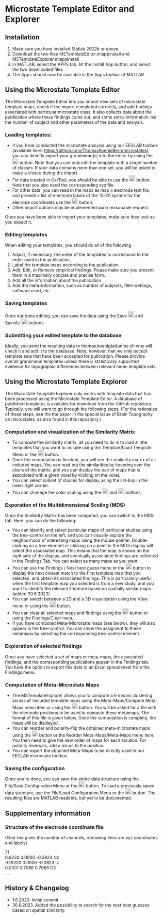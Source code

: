 # Microstate Template Editor and Explorer

## Installation

1) Make sure you have installed Matlab 2022b or above.
2) Download the two files MSTemplateEditor.mlappinstall and MSTemplateExplorer.mlappinstall
3) In MATLAB, select the APPS tab, hit the Install App button, and select the two downloaded files
4) The Apps should now be available in the Apps toolbar of MATLAB
  
## Using the Microstate Template Editor

The Microstate Template Editor lets you import new sets of microstate template maps, check if the import completed correctly, and add findings associated with particular microstate class. It also collects data about the publication where these findings came out, and some extra-information like the number of subject and other parameters of the data and analysis. 

### Loading templates:
- If you have conducted the microstate analysis using our EEGLAB toolbox (available here: https://github.com/ThomasKoenigBern/microstates), you can directly import your grandmean(s) into the editor by using the <img src="Open.jpg" alt= “” width="20" height="20">
 button. Note that you can only edit the template with a single number of classes. If your data contains more than one set, you will be asked to make a choice during the import.
- For data created in CarTool, you should be able to use the <img src="CarTool.png" alt= “” width="20" height="20"> button. Note that you also need the corresponding xyz file.
- For other data, you can read in the maps as map x electrode text file, and provide a list of electrode labels of the 10-20 system for the elecrode coordinates use the  <img src="txt.png" alt= “” width="20" height="20"> button. 
- Other import options may be implemented upon reasonable request.

Once you have been able to import your templates, make sure they look as you expect it. 

### Editing templates
When editing your templates, you should do all of the following
1) Adjust, if necessary, the order of the templates to correspond to the order used in the publication,
2) Label the template maps according to the publication
3) Add, Edit, or Remove empirical findings. Please make sure you present them in a maximally concise and precise form.
4) Add all the information about the publication
5) Add the meta-information, such as number of subjects, filter-settings, software used, etc.

### Saving templates
Once our done editing, you can save the data using the Save <img src="Save.png" alt= “” width="20" height="20"> and SaveAs <img src="SaveAs.png" alt= “” width="20" height="20"> buttons.

### Submitting your edited template to the database
Ideally, you send the resulting data to thomas.koenig(at)unibe.ch who will check it and add it to the database. Note, however, that we only accept template sets that have been accepted for publication. Please provide overall grandmean templates unless there is statistically supported evidence for topographic differences between relevant mean template sets.

## Using the Microstate Template Explorer
The Microstate Template Explorer only works with template data that has been processed using the Microstate Template Editor. A database of published templates is available for download from the GitHub repository.
Typically, you will want to go through the following steps. (For the rationales of these steps, see the the paper in the special issue of Brain Topography on microstates, as also found in this repository.) 

### Computation and visualization of the Similarity Matrix
- To compute the similarity matrix, all you need to do is to load all the templates that you want to include using the Template/Load Template Menu or the <img src="Compute.png" alt= “” width="20" height="20"> button.
- Once the computation is finished, you will see the similarity matrix of all included maps. You can read out the similarities by hovering over the pixels of the matrix, and you can display the pair of maps that is associated with a given voxel by klicking on the voxel. 
- You can select subset of studies for display using the list-box in the lower right corner.
- You can chanege the color scaling using the <img src="Plus.png" alt= “” width="20" height="20"> and <img src="Minus.png" alt= “” width="20" height="20"> buttons.
### Exporation of the Multidimensional Scaling (MDS)
Once the Similarity Matrix has been computed, you can switch to the MDS tab. Here, you can do the following: 
- You can identify and select particular maps of particular studies using the tree-control on the left, and you can visually explore the neighborhood of interesting maps using the mouse pointer. Double-clicking on a tree element or clicking on a point in the MDS display will select the associated map. This means that the map is shown on the right side of the display, and eventually associated findings are collected in the Findings Tab. You can select as many maps as you want. 
- You can use the Findings / Next best guess menu or the <img src="binoculars.png" alt= “” width="20" height="20"> button to display the next closest match to the first template map that you selected, and obtain its associated findings. This is particularly useful when the first template map you selected is from a new study, and you want to identify the relevant literature based on spatially similar maps (added 30.6.2023).
- You can switch between a 2D and a 3D visualization using the View menu or using the <img src="3D.png" alt= “” width="20" height="20"> button.
- You can clear all selected maps and findings using the <img src="Broom.png" alt= “” width="20" height="20"> button or using the Findings/Clear menu.
- If you have computed Meta-Microstate maps (see below), they will also appear in the tree-control. You can show the assigment to these metamaps by selecting the corresponding tree-control element.

### Exploration of selected findings
Once you have selected a set of maps or meta-maps, the associated findings, and the corresponding publications appear in the Findings tab. You have the option to export this data to an Excel spreadsheet from the Findings menu.
### Computation of Meta-Microstate Maps
- The MSTemplateExplorer allows you to compute a k-means clustering across all included template maps using the Meta-Maps/Compute Meta-Maps menu item or using the <img src="Cluster.png" alt= “” width="20" height="20"> button. You will be asked for a file with the electrode positions to be used to compute these metamaps. The format of this file is given below. Once the computation is complete, the maps will be displayed.
- You can reorder and polarity-flip the obtained meta-microstate maps using the <img src="Swap.png" alt= “” width="20" height="20"> button or the Reorder Meta-Maps/Meta-Maps menu item. You then need to give the new order of maps for each solution. For polarity reversals, add a minus to the position.
- You can export the obtained Meta-Maps to be directly used in our EEGLAB microstate toolbox. 
### Saving the configuration
Once you're done, you can save the entire data structure using the File/Save Configuration Menu or the <img src="Save.png" alt= “” width="20" height="20"> button. To load a previously saved data structure, use the File/Load Configuration Menu or the <img src="Open.jpg" alt= “” width="20" height="20"> button. The resulting files are MATLAB readable, but yet to be documented.

## Supplementary information
### Structure of the electrode coordinate file
(First line gives the number of channels, remaining lines are xyz coordinates and labels)

71  
0.9230 0.0000 -0.3824 Nz  
-0.9230 0.0000 -0.3823 Iz   
0.0001 0.7066 0.7066 C3   
....

## History & Changelog
- 1.6.2023: Initial commit
- 30.6.2023. Added the possibility to search for the next best guesses based on spatial similarity.

